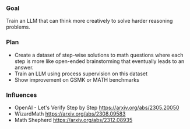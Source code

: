 ### Goal
Train an LLM that can think more creatively to solve harder reasoning problems.

### Plan
- Create a dataset of step-wise solutions to math questions where each step is more like open-ended brainstorming that eventually leads to an answer.
- Train an LLM using process supervision on this dataset
- Show improvement on GSMK or MATH benchmarks

### Influences
- OpenAI - Let's Verify Step by Step https://arxiv.org/abs/2305.20050
- WizardMath https://arxiv.org/abs/2308.09583
- Math Shepherd https://arxiv.org/abs/2312.08935